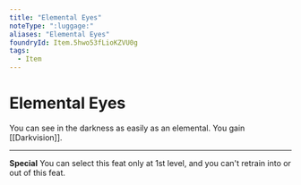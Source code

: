 ```yaml
---
title: "Elemental Eyes"
noteType: ":luggage:"
aliases: "Elemental Eyes"
foundryId: Item.5hwo53fLioKZVU0g
tags:
  - Item
---
```


# Elemental Eyes

You can see in the darkness as easily as an elemental. You gain [[Darkvision]].

* * *

**Special** You can select this feat only at 1st level, and you can't retrain into or out of this feat.
